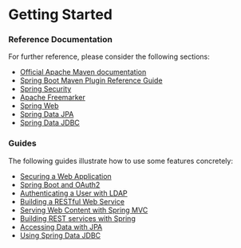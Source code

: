 # Getting Started

### Reference Documentation
For further reference, please consider the following sections:

* [Official Apache Maven documentation](https://maven.apache.org/guides/index.html)
* [Spring Boot Maven Plugin Reference Guide](https://docs.spring.io/spring-boot/docs/2.1.8.RELEASE/maven-plugin/)
* [Spring Security](https://docs.spring.io/spring-boot/docs/2.1.8.RELEASE/reference/htmlsingle/#boot-features-security)
* [Apache Freemarker](https://docs.spring.io/spring-boot/docs/2.1.8.RELEASE/reference/htmlsingle/#boot-features-spring-mvc-template-engines)
* [Spring Web](https://docs.spring.io/spring-boot/docs/2.1.8.RELEASE/reference/htmlsingle/#boot-features-developing-web-applications)
* [Spring Data JPA](https://docs.spring.io/spring-boot/docs/2.1.8.RELEASE/reference/htmlsingle/#boot-features-jpa-and-spring-data)
* [Spring Data JDBC](https://docs.spring.io/spring-data/jdbc/docs/current/reference/html/)

### Guides
The following guides illustrate how to use some features concretely:

* [Securing a Web Application](https://spring.io/guides/gs/securing-web/)
* [Spring Boot and OAuth2](https://spring.io/guides/tutorials/spring-boot-oauth2/)
* [Authenticating a User with LDAP](https://spring.io/guides/gs/authenticating-ldap/)
* [Building a RESTful Web Service](https://spring.io/guides/gs/rest-service/)
* [Serving Web Content with Spring MVC](https://spring.io/guides/gs/serving-web-content/)
* [Building REST services with Spring](https://spring.io/guides/tutorials/bookmarks/)
* [Accessing Data with JPA](https://spring.io/guides/gs/accessing-data-jpa/)
* [Using Spring Data JDBC](https://github.com/spring-projects/spring-data-examples/tree/master/jdbc/basics)

